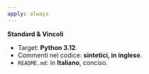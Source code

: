 ```yaml
---
apply: always
---
```



**Standard & Vincoli**  
- Target: **Python 3.12**.  
- Commenti nel codice: **sintetici, in inglese**.  
- `README.md`: in **Italiano**, conciso.  
